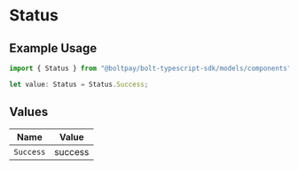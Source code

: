 # Status

## Example Usage

```typescript
import { Status } from "@boltpay/bolt-typescript-sdk/models/components";

let value: Status = Status.Success;
```

## Values

| Name      | Value     |
| --------- | --------- |
| `Success` | success   |